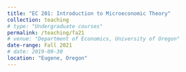 ```yaml
---
title: "EC 201: Introduction to Microeconomic Theory"
collection: teaching
# type: "Undergraduate courses"
permalink: /teaching/fa21
# venue: "Department of Economics, University of Oregon"
date-range: Fall 2021
# date: 2019-09-30
location: "Eugene, Oregon"
---
```


